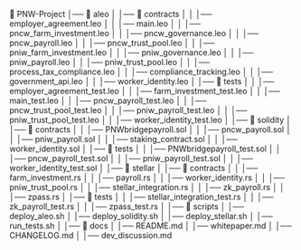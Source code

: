 📂 PNW-Project
│── 📂 aleo
│   │── 📂 contracts
│   │   │── employer_agreement.leo
│   │   │── main.leo
│   │   │── pncw_farm_investment.leo
│   │   │── pncw_governance.leo
│   │   │── pncw_payroll.leo
│   │   │── pncw_trust_pool.leo
│   │   │── pniw_farm_investment.leo
│   │   │── pniw_governance.leo
│   │   │── pniw_payroll.leo
│   │   │── pniw_trust_pool.leo
│   │   │── process_tax_compliance.leo
│   │   │── compliance_tracking.leo
│   │   │── government_api.leo
│   │   │── worker_identity.leo
│   │── 📂 tests
│   │   │── employer_agreement_test.leo
│   │   │── farm_investment_test.leo
│   │   │── main_test.leo
│   │   │── pncw_payroll_test.leo
│   │   │── pncw_trust_pool_test.leo
│   │   │── pniw_payroll_test.leo
│   │   │── pniw_trust_pool_test.leo
│   │   │── worker_identity_test.leo
│
│── 📂 solidity
│   │── 📂 contracts
│   │   │── PNWbridgepayroll.sol
│   │   │── pncw_payroll.sol
│   │   │── pniw_payroll.sol
│   │   │── staking_contract.sol
│   │   │── worker_identity.sol
│   │── 📂 tests
│   │   │── PNWbridgepayroll_test.sol
│   │   │── pncw_payroll_test.sol
│   │   │── pniw_payroll_test.sol
│   │   │── worker_identity_test.sol
│
│── 📂 stellar
│   │── 📂 contracts
│   │   │── farm_investment.rs
│   │   │── payroll.rs
│   │   │── worker_identity.rs
│   │   │── pniw_trust_pool.rs
│   │   │── stellar_integration.rs
│   │   │── zk_payroll.rs
│   │   │── zpass.rs
│   │── 📂 tests
│   │   │── stellar_integration_test.rs
│   │   │── zk_payroll_test.rs
│   │   │── zpass_test.rs
│
│── 📂 scripts
│   │── deploy_aleo.sh
│   │── deploy_solidity.sh
│   │── deploy_stellar.sh
│   │── run_tests.sh
│
│── 📂 docs
│   │── README.md
│   │── whitepaper.md
│   │── CHANGELOG.md
│   │── dev_discussion.md
